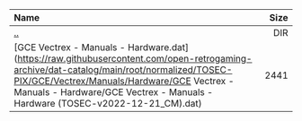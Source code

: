 |Name|Size|
|:---|---:|
|[..](../index.html)|DIR|
|[GCE Vectrex - Manuals - Hardware.dat](https://raw.githubusercontent.com/open-retrogaming-archive/dat-catalog/main/root/normalized/TOSEC-PIX/GCE/Vectrex/Manuals/Hardware/GCE Vectrex - Manuals - Hardware/GCE Vectrex - Manuals - Hardware (TOSEC-v2022-12-21_CM).dat)|2441|
